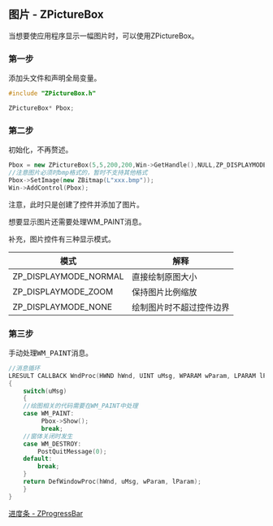 ## 图片 - ZPictureBox

当想要使应用程序显示一幅图片时，可以使用ZPictureBox。

### 第一步

添加头文件和声明全局变量。

~~~c++
#include "ZPictureBox.h"

ZPictureBox* Pbox;
~~~

### 第二步

初始化，不再赘述。

~~~c++
Pbox = new ZPictureBox(5,5,200,200,Win->GetHandle(),NULL,ZP_DISPLAYMODE_NORMAL);
//注意图片必须时bmp格式的，暂时不支持其他格式
Pbox->SetImage(new ZBitmap(L"xxx.bmp"));
Win->AddControl(Pbox);
~~~

注意，此时只是创建了控件并添加了图片。

想要显示图片还需要处理WM_PAINT消息。



补充，图片控件有三种显示模式。

| 模式                  | 解释                     |
| --------------------- | ------------------------ |
| ZP_DISPLAYMODE_NORMAL | 直接绘制原图大小         |
| ZP_DISPLAYMODE_ZOOM   | 保持图片比例缩放         |
| ZP_DISPLAYMODE_NONE   | 绘制图片时不超过控件边界 |



### 第三步

手动处理<kbd>WM_PAINT</kbd>消息。

~~~c++
//消息循环
LRESULT CALLBACK WndProc(HWND hWnd, UINT uMsg, WPARAM wParam, LPARAM lParam)
{
    switch(uMsg)
    {
    //绘图相关的代码需要在WM_PAINT中处理
    case WM_PAINT:
         Pbox->Show();
         break;
    //窗体关闭时发生
    case WM_DESTROY:
		PostQuitMessage(0);
	default:
		break;
	}
	return DefWindowProc(hWnd, uMsg, wParam, lParam);
    }
}
~~~

[进度条 - ZProgressBar](进度条.md)